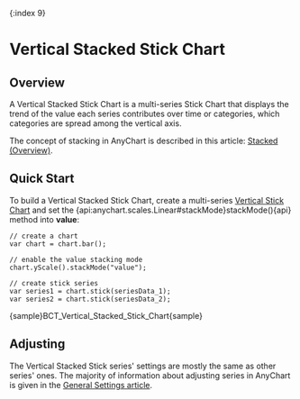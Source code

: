{:index 9}
# Vertical Stacked Stick Chart

## Overview

A Vertical Stacked Stick Chart is a multi-series Stick Chart that displays the trend of the value each series contributes over time or categories, which categories are spread among the vertical axis.

The concept of stacking in AnyChart is described in this article: [Stacked (Overview)](../Overview).

## Quick Start

To build a Vertical Stacked Stick Chart, create a multi-series [Vertical Stick Chart](../../Vertical/Stick_Chart) and set the {api:anychart.scales.Linear#stackMode}stackMode(){api} method into <strong>value</strong>:

```
// create a chart
var chart = chart.bar();

// enable the value stacking mode
chart.yScale().stackMode("value");

// create stick series
var series1 = chart.stick(seriesData_1);
var series2 = chart.stick(seriesData_2);
```

{sample}BCT\_Vertical\_Stacked\_Stick\_Chart{sample}

## Adjusting

The Vertical Stacked Stick series' settings are mostly the same as other series' ones. The majority of information about adjusting series in AnyChart is given in the [General Settings article](../../General_Settings).